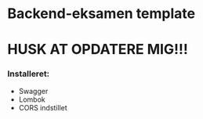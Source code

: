 # Backend-eksamen template


# HUSK AT OPDATERE MIG!!!

### Installeret:

* Swagger
* Lombok
* CORS indstillet
